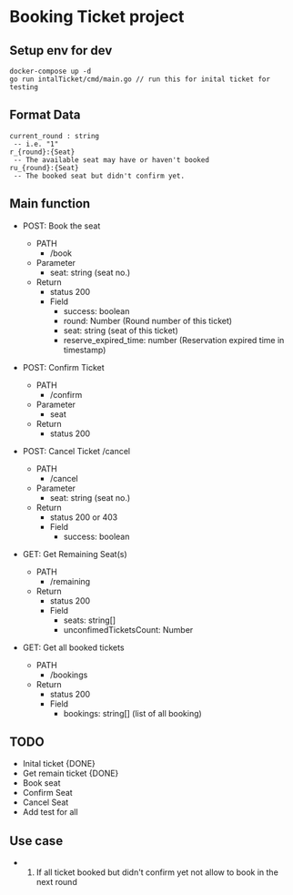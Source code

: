 # Booking Ticket project

## Setup env for dev
```
docker-compose up -d 
go run intalTicket/cmd/main.go // run this for inital ticket for testing
```

## Format Data 
```
current_round : string
 -- i.e. "1"
r_{round}:{Seat} 
 -- The available seat may have or haven't booked
ru_{round}:{Seat} 
 -- The booked seat but didn't confirm yet.

```

## Main function
- POST: Book the seat  
  - PATH
    - /book
  - Parameter
    - seat: string (seat no.)
  - Return 
    - status 200
    - Field
      - success: boolean
      - round: Number (Round number of this ticket)
      - seat: string (seat of this ticket)
      - reserve_expired_time: number (Reservation expired time in timestamp)
- POST: Confirm Ticket
  - PATH
    - /confirm
  - Parameter
    - seat
  - Return
    - status 200
    
- POST: Cancel Ticket /cancel
  - PATH
    - /cancel
  - Parameter
    - seat: string (seat no.)
  - Return
    - status 200 or 403
    - Field
      - success: boolean
- GET: Get Remaining Seat(s)
  - PATH
    - /remaining
  - Return
    - status 200
    - Field
      - seats: string[] 
      - unconfimedTicketsCount: Number
- GET: Get all booked tickets
  - PATH
    - /bookings
  - Return
    - status 200
    - Field
      - bookings: string[]  (list of all booking)


## TODO
- Inital ticket  {DONE}
- Get remain ticket {DONE}
- Book seat 
- Confirm Seat
- Cancel Seat
- Add test for all


## Use case
- 1. If all ticket booked but didn't confirm yet not allow to book in the next round
